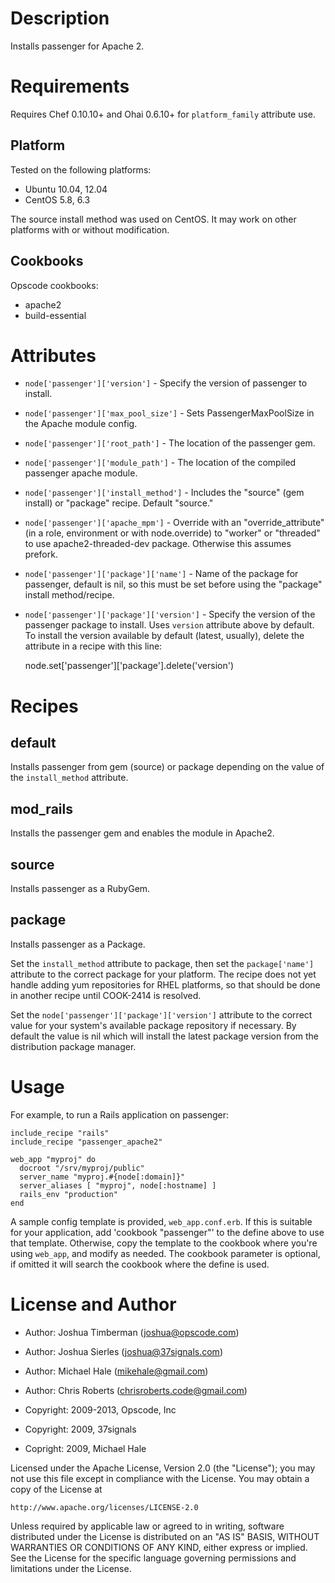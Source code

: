 Description
===========

Installs passenger for Apache 2.

Requirements
============

Requires Chef 0.10.10+ and Ohai 0.6.10+ for `platform_family` attribute use.

## Platform

Tested on the following platforms:

* Ubuntu 10.04, 12.04
* CentOS 5.8, 6.3

The source install method was used on CentOS. It may work on other
platforms with or without modification.

## Cookbooks

Opscode cookbooks:

* apache2
* build-essential

Attributes
==========

* `node['passenger']['version']` - Specify the version of passenger to
  install.
* `node['passenger']['max_pool_size']` - Sets PassengerMaxPoolSize in the
  Apache module config.
* `node['passenger']['root_path']` - The location of the passenger gem.
* `node['passenger']['module_path']` - The location of the compiled passenger
  apache module.
* `node['passenger']['install_method']` - Includes the "source" (gem
  install) or "package" recipe. Default "source."
* `node['passenger']['apache_mpm']` - Override with an
  "override_attribute" (in a role, environment or with node.override)
  to "worker" or "threaded" to use apache2-threaded-dev package.
  Otherwise this assumes prefork.
* `node['passenger']['package']['name']` - Name of the package for
  passenger, default is nil, so this must be set before using the
  "package" install method/recipe.
* `node['passenger']['package']['version']` - Specify the version of
  the passenger package to install. Uses `version` attribute above by
  default. To install the version available by default (latest,
  usually), delete the attribute in a recipe with this line:

    node.set['passenger']['package'].delete('version')

Recipes
=======

## default

Installs passenger from gem (source) or package depending on the value
of the `install_method` attribute.

## mod_rails

Installs the passenger gem and enables the module in Apache2.

## source

Installs passenger as a RubyGem.

## package

Installs passenger as a Package.

Set the `install_method` attribute to package, then set the
`package['name']` attribute to the correct package for your platform.
The recipe does not yet handle adding yum repositories for RHEL
platforms, so that should be done in another recipe until COOK-2414 is
resolved.

Set the `node['passenger']['package']['version']` attribute to the
correct value for your system's available package repository if
necessary. By default the value is nil which will install the latest
package version from the distribution package manager.

Usage
=====

For example, to run a Rails application on passenger:

    include_recipe "rails"
    include_recipe "passenger_apache2"

    web_app "myproj" do
      docroot "/srv/myproj/public"
      server_name "myproj.#{node[:domain]}"
      server_aliases [ "myproj", node[:hostname] ]
      rails_env "production"
    end

A sample config template is provided, `web_app.conf.erb`. If this is
suitable for your application, add 'cookbook "passenger"' to the
define above to use that template. Otherwise, copy the template to the
cookbook where you're using `web_app`, and modify as needed. The
cookbook parameter is optional, if omitted it will search the cookbook
where the define is used.

License and Author
==================

- Author: Joshua Timberman (<joshua@opscode.com>)
- Author: Joshua Sierles (<joshua@37signals.com>)
- Author: Michael Hale (<mikehale@gmail.com>)
- Author: Chris Roberts (<chrisroberts.code@gmail.com>)

- Copyright: 2009-2013, Opscode, Inc
- Copyright: 2009, 37signals
- Copright: 2009, Michael Hale

Licensed under the Apache License, Version 2.0 (the "License");
you may not use this file except in compliance with the License.
You may obtain a copy of the License at

    http://www.apache.org/licenses/LICENSE-2.0

Unless required by applicable law or agreed to in writing, software
distributed under the License is distributed on an "AS IS" BASIS,
WITHOUT WARRANTIES OR CONDITIONS OF ANY KIND, either express or implied.
See the License for the specific language governing permissions and
limitations under the License.

